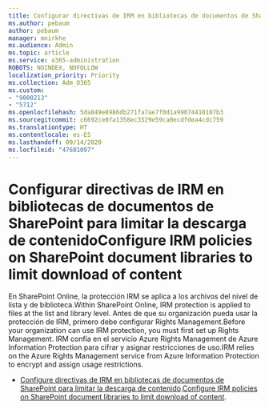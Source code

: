 ```yaml
---
title: Configurar directivas de IRM en bibliotecas de documentos de SharePoint para limitar la descarga de contenido
ms.author: pebaum
author: pebaum
manager: mnirkhe
ms.audience: Admin
ms.topic: article
ms.service: o365-administration
ROBOTS: NOINDEX, NOFOLLOW
localization_priority: Priority
ms.collection: Adm_O365
ms.custom:
- "9000213"
- "5712"
ms.openlocfilehash: 5da849e8986db271fa7ae7f0d1a99074410107b3
ms.sourcegitcommit: c6692ce0fa1358ec3529e59ca0ecdfdea4cdc759
ms.translationtype: HT
ms.contentlocale: es-ES
ms.lasthandoff: 09/14/2020
ms.locfileid: "47681097"
---
```

# <a name="configure-irm-policies-on-sharepoint-document-libraries-to-limit-download-of-content"></a><span data-ttu-id="5ef5d-102">Configurar directivas de IRM en bibliotecas de documentos de SharePoint para limitar la descarga de contenido</span><span class="sxs-lookup"><span data-stu-id="5ef5d-102">Configure IRM policies on SharePoint document libraries to limit download of content</span></span>

<span data-ttu-id="5ef5d-103">En SharePoint Online, la protección IRM se aplica a los archivos del nivel de lista y de biblioteca.</span><span class="sxs-lookup"><span data-stu-id="5ef5d-103">Within SharePoint Online, IRM protection is applied to files at the list and library level.</span></span> <span data-ttu-id="5ef5d-104">Antes de que su organización pueda usar la protección de IRM, primero debe configurar Rights Management.</span><span class="sxs-lookup"><span data-stu-id="5ef5d-104">Before your organization can use IRM protection, you must first set up Rights Management.</span></span> <span data-ttu-id="5ef5d-105">IRM confía en el servicio Azure Rights Management de Azure Information Protection para cifrar y asignar restricciones de uso.</span><span class="sxs-lookup"><span data-stu-id="5ef5d-105">IRM relies on the Azure Rights Management service from Azure Information Protection to encrypt and assign usage restrictions.</span></span>

- <span data-ttu-id="5ef5d-106">[Configure directivas de IRM en bibliotecas de documentos de SharePoint para limitar la descarga de contenido](https://docs.microsoft.com/microsoft-365/compliance/set-up-irm-in-sp-admin-center).</span><span class="sxs-lookup"><span data-stu-id="5ef5d-106">[Configure IRM policies on SharePoint document libraries to limit download of content](https://docs.microsoft.com/microsoft-365/compliance/set-up-irm-in-sp-admin-center).</span></span>
